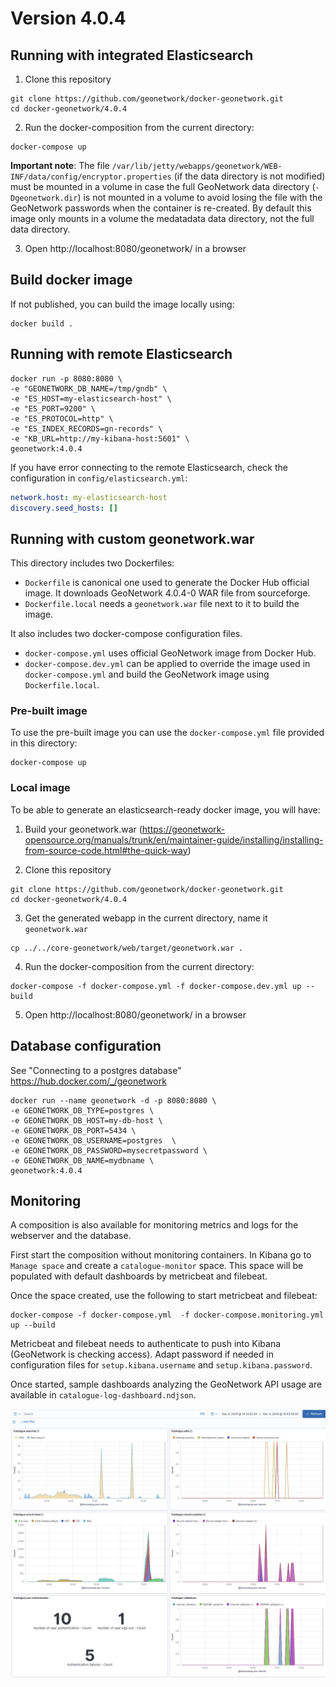 # Version 4.0.4

## Running with integrated Elasticsearch

1. Clone this repository

```shell script
git clone https://github.com/geonetwork/docker-geonetwork.git
cd docker-geonetwork/4.0.4
```

2. Run the docker-composition from the current directory:

```shell script
docker-compose up
```

**Important note**:
The file `/var/lib/jetty/webapps/geonetwork/WEB-INF/data/config/encryptor.properties` (if the data directory is not modified) must be mounted in a volume in case the full GeoNetwork data directory (`-Dgeonetwork.dir`) is not mounted in a volume to avoid losing the file with the GeoNetwork passwords when the container is re-created. By default this image only mounts in a volume the medatadata data directory, not the full data directory.

3. Open http://localhost:8080/geonetwork/ in a browser


## Build docker image

If not published, you can build the image locally using:

```shell script
docker build .
```

## Running with remote Elasticsearch


```shell script
docker run -p 8080:8080 \
-e "GEONETWORK_DB_NAME=/tmp/gndb" \
-e "ES_HOST=my-elasticsearch-host" \
-e "ES_PORT=9200" \
-e "ES_PROTOCOL=http" \
-e "ES_INDEX_RECORDS=gn-records" \
-e "KB_URL=http://my-kibana-host:5601" \
geonetwork:4.0.4
```

If you have error connecting to the remote Elasticsearch, check the configuration in `config/elasticsearch.yml`:

```yaml
network.host: my-elasticsearch-host
discovery.seed_hosts: []
```



## Running with custom geonetwork.war


This directory includes two Dockerfiles:
* `Dockerfile` is canonical one used to generate the Docker Hub official 
image. It downloads GeoNetwork 4.0.4-0 WAR file from sourceforge.  
* `Dockerfile.local` needs a `geonetwork.war` file next to it to build
the image.

It also includes two docker-compose configuration files.
* `docker-compose.yml` uses official GeoNetwork image from Docker Hub.
* `docker-compose.dev.yml` can be applied to override the image used in 
`docker-compose.yml` and build the GeoNetwork image using `Dockerfile.local`.


### Pre-built image

To use the pre-built image you can use the `docker-compose.yml` file provided 
in this directory:

```shell script
docker-compose up 
```

### Local image

To be able to generate an elasticsearch-ready docker image, you will have:

1. Build your geonetwork.war (https://geonetwork-opensource.org/manuals/trunk/en/maintainer-guide/installing/installing-from-source-code.html#the-quick-way)

2. Clone this repository

```shell script
git clone https://github.com/geonetwork/docker-geonetwork.git
cd docker-geonetwork/4.0.4
```

3. Get the generated webapp in the current directory, name it `geonetwork.war`

```shell
cp ../../core-geonetwork/web/target/geonetwork.war .
```

4. Run the docker-composition from the current directory:

```shell script
docker-compose -f docker-compose.yml -f docker-compose.dev.yml up --build
```

5. Open http://localhost:8080/geonetwork/ in a browser

## Database configuration

See "Connecting to a postgres database" https://hub.docker.com/_/geonetwork


```shell script
docker run --name geonetwork -d -p 8080:8080 \
-e GEONETWORK_DB_TYPE=postgres \
-e GEONETWORK_DB_HOST=my-db-host \
-e GEONETWORK_DB_PORT=5434 \
-e GEONETWORK_DB_USERNAME=postgres  \
-e GEONETWORK_DB_PASSWORD=mysecretpassword \
-e GEONETWORK_DB_NAME=mydbname \
geonetwork:4.0.4
```


## Monitoring

A composition is also available for monitoring metrics and logs 
for the webserver and the database. 

First start the composition without monitoring containers.
In Kibana go to `Manage space` and create a `catalogue-monitor` space.
This space will be populated with default dashboards by metricbeat and filebeat.

Once the space created, use the following to start metricbeat and filebeat:

```shell script
docker-compose -f docker-compose.yml  -f docker-compose.monitoring.yml up --build 
```

Metricbeat and filebeat needs to authenticate to push into Kibana (GeoNetwork is checking access). Adapt password
 if needed in configuration files for `setup.kibana.username` and `setup.kibana.password`. 

Once started, sample dashboards analyzing the GeoNetwork API usage are available in `catalogue-log-dashboard.ndjson`.

![Dashboard](catalogue-log-dashboard.png)
